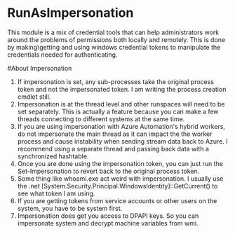 # RunAsImpersonation
This module is a mix of credential tools that can help administrators work around the problems of permissions both locally and remotely. This is done by making\getting and using windows credential tokens to manipulate the credentials needed for authenticating.


#About Impersonation
1) If impersonation is set, any sub-processes take the original process token and not the impersonated token. I am writing the process creation cmdlet still.
1) Impersonation is at the thread level and other runspaces will need to be set separately. This is actually a feature because you can make a few threads connecting to different systems at the same time.
1) If you are using impersonation with Azure Automation's hybrid workers, do not impersonate the main thread as it can impact the the worker process and cause instability when sending stream data back to Azure. I recommend using a separate thread and passing back data with a synchronized hashtable. 
1) Once you are done using the impersonation token, you can just run the Set-Impersonation to revert back to the original process token.
1) Some thing like whoami.exe act weird with impersonation. I usually use the .net [System.Security.Principal.WindowsIdentity]::GetCurrent() to see what token I am using. 
1) If you are getting tokens from service accounts or other users on the system, you have to be system first. 
1) Impersonation does get you access to DPAPI keys. So you can impersonate system and decrypt machine variables from wmi.
